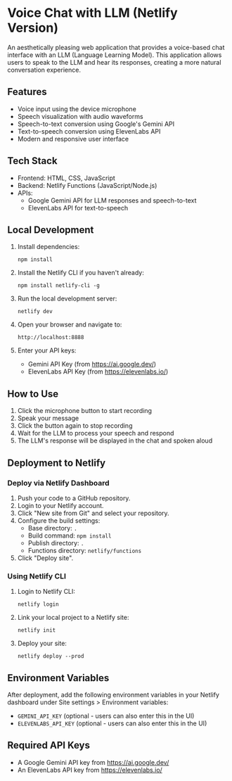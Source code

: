# Voice Chat with LLM (Netlify Version)

An aesthetically pleasing web application that provides a voice-based chat interface with an LLM (Language Learning Model). This application allows users to speak to the LLM and hear its responses, creating a more natural conversation experience.

## Features

- Voice input using the device microphone
- Speech visualization with audio waveforms
- Speech-to-text conversion using Google's Gemini API
- Text-to-speech conversion using ElevenLabs API
- Modern and responsive user interface

## Tech Stack

- Frontend: HTML, CSS, JavaScript
- Backend: Netlify Functions (JavaScript/Node.js)
- APIs:
  - Google Gemini API for LLM responses and speech-to-text
  - ElevenLabs API for text-to-speech

## Local Development

1. Install dependencies:
   ```
   npm install
   ```

2. Install the Netlify CLI if you haven't already:
   ```
   npm install netlify-cli -g
   ```

3. Run the local development server:
   ```
   netlify dev
   ```

4. Open your browser and navigate to:
   ```
   http://localhost:8888
   ```

5. Enter your API keys:
   - Gemini API Key (from https://ai.google.dev/)
   - ElevenLabs API Key (from https://elevenlabs.io/)

## How to Use

1. Click the microphone button to start recording
2. Speak your message
3. Click the button again to stop recording
4. Wait for the LLM to process your speech and respond
5. The LLM's response will be displayed in the chat and spoken aloud

## Deployment to Netlify

### Deploy via Netlify Dashboard

1. Push your code to a GitHub repository.
2. Login to your Netlify account.
3. Click "New site from Git" and select your repository.
4. Configure the build settings:
   - Base directory: `.`
   - Build command: `npm install`
   - Publish directory: `.`
   - Functions directory: `netlify/functions`
5. Click "Deploy site".

### Using Netlify CLI

1. Login to Netlify CLI:
   ```
   netlify login
   ```

2. Link your local project to a Netlify site:
   ```
   netlify init
   ```

3. Deploy your site:
   ```
   netlify deploy --prod
   ```

## Environment Variables

After deployment, add the following environment variables in your Netlify dashboard under Site settings > Environment variables:

- `GEMINI_API_KEY` (optional - users can also enter this in the UI)
- `ELEVENLABS_API_KEY` (optional - users can also enter this in the UI)

## Required API Keys

- A Google Gemini API key from https://ai.google.dev/
- An ElevenLabs API key from https://elevenlabs.io/
